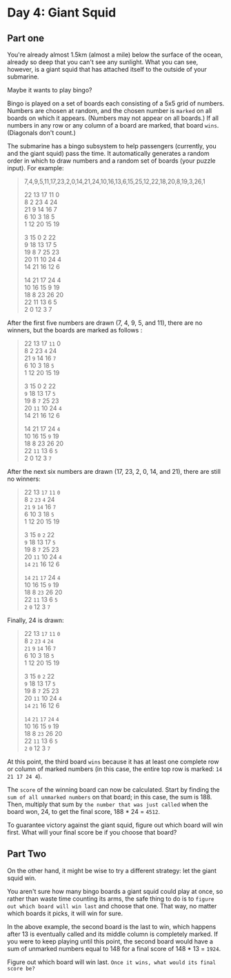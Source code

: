 # Day 4: Giant Squid 
## Part one
You're already almost 1.5km (almost a mile) below the surface of the ocean, already so deep that you can't see any sunlight. What you can see, however, is a giant squid that has attached itself to the outside of your submarine.

Maybe it wants to play bingo?

Bingo is played on a set of boards each consisting of a 5x5 grid of numbers. Numbers are chosen at random, and the chosen number is `marked` on all boards on which it appears. (Numbers may not appear on all boards.) If all numbers in any row or any column of a board are marked, that board `wins`. (Diagonals don't count.)

The submarine has a bingo subsystem to help passengers (currently, you and the giant squid) pass the time. It automatically generates a random order in which to draw numbers and a random set of boards (your puzzle input). For example:

> 7,4,9,5,11,17,23,2,0,14,21,24,10,16,13,6,15,25,12,22,18,20,8,19,3,26,1 
>   
> 22 13 17 11  0  
> 8  2 23  4 24  
> 21  9 14 16  7  
> 6 10  3 18  5  
> 1 12 20 15 19  
> 
> 3 15  0  2 22  
> 9 18 13 17  5  
> 19  8  7 25 23  
> 20 11 10 24  4  
> 14 21 16 12  6  
> 
> 14 21 17 24  4  
> 10 16 15  9 19  
> 18  8 23 26 20  
> 22 11 13  6  5  
> 2  0 12  3  7  

After the first five numbers are drawn (7, 4, 9, 5, and 11), there are no winners, but the boards are marked as follows :

> 22 13 17 `11`  0                 
> 8  2 23  `4` 24                 
> 21  `9` 14 16  `7`            
> 6 10  3 18  `5`              
> 1 12 20 15 19              
>   
> 3 15  0  2 22  
> `9` 18 13 17  `5`  
> 19  8  `7` 25 23  
> 20 `11` 10 24  `4`  
> 14 21 16 12  6  
>  
> 14 21 17 24  `4`  
> 10 16 15  `9` 19  
> 18  8 23 26 20  
> 22 `11` 13  6  `5`  
>  2  0 12  3  `7`  
 
After the next six numbers are drawn (17, 23, 2, 0, 14, and 21), there are still no winners:

> 22 13 `17` `11`  `0`                 
> 8  `2` `23`  `4` 24                 
> `21`  `9` `14`  16  `7`            
> 6 10  3 18  `5`                
> 1 12 20 15 19
>
> 3 15 `0`  `2` 22  
> `9` 18 13 17  `5`  
> 19  8  `7` 25 23  
> 20 `11` 10 24  `4`  
> `14` `21` 16 12  6
>
> `14` `21` `17` 24  `4`  
> 10 16 15  `9` 19  
> 18  8 `23` 26 20  
> 22 `11` 13  6  `5`  
>  `2`  `0` 12  3  `7`
>

Finally, 24 is drawn:

> 22 13 `17` `11`  `0`                 
> 8  `2` `23`  `4` `24`                 
> `21`  `9` `14`  16  `7`            
> 6 10  3 18  `5`                
> 1 12 20 15 19
>
> 3 15 `0`  `2` 22  
> `9` 18 13 17  `5`  
> 19  8  `7` 25 23  
> 20 `11` 10 24  `4`  
> `14` `21` 16 12  6
>
> `14` `21` `17` `24`  `4`  
> 10 16 15  `9` 19  
> 18  8 `23` 26 20  
> 22 `11` 13  6  `5`  
>  `2`  `0` 12  3  `7`
>
At this point, the third board `wins` because it has at least one complete row or column of marked numbers (in this case, the entire top row is marked: `14 21 17 24 4`).

The `score` of the winning board can now be calculated. Start by finding the `sum of all unmarked numbers` on that board; in this case, the sum is 188. Then, multiply that sum by `the number that was just called` when the board won, 24, to get the final score, 188 * 24 = `4512`.

To guarantee victory against the giant squid, figure out which board will win first. What will your final score be if you choose that board?

## Part Two 

On the other hand, it might be wise to try a different strategy: let the giant squid win.

You aren't sure how many bingo boards a giant squid could play at once, so rather than waste time counting its arms, the safe thing to do is to `figure out which board will win last` and choose that one. That way, no matter which boards it picks, it will win for sure.

In the above example, the second board is the last to win, which happens after 13 is eventually called and its middle column is completely marked. If you were to keep playing until this point, the second board would have a sum of unmarked numbers equal to 148 for a final score of 148 * 13 = `1924`.

Figure out which board will win last. `Once it wins, what would its final score be?`

